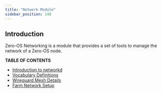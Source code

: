 ```yaml
---
title: "Network Module"
sidebar_position: 148
---
```


## Introduction

Zero-OS Networking is a module that provides a set of tools to manage the network of a Zero-OS node.

**TABLE OF CONTENTS**

- [Introduction to networkd](./introduction.md)
- [Vocabulary Definitions](./definitions.md)
- [Wireguard Mesh Details](./mesh.md)
- [Farm Network Setup](./setup_farm_network.md)